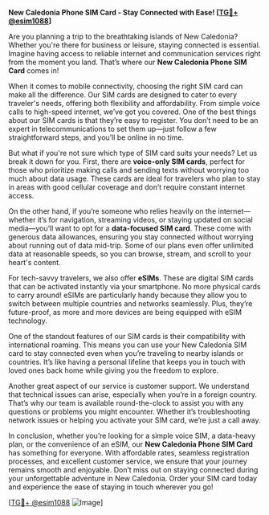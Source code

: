 **New Caledonia Phone SIM Card - Stay Connected with Ease! [[TG💪+ @esim1088](https://t.me/s/esim1088)]**

Are you planning a trip to the breathtaking islands of New Caledonia? Whether you're there for business or leisure, staying connected is essential. Imagine having access to reliable internet and communication services right from the moment you land. That’s where our **New Caledonia Phone SIM Card** comes in!

When it comes to mobile connectivity, choosing the right SIM card can make all the difference. Our SIM cards are designed to cater to every traveler's needs, offering both flexibility and affordability. From simple voice calls to high-speed internet, we’ve got you covered. One of the best things about our SIM cards is that they’re easy to register. You don’t need to be an expert in telecommunications to set them up—just follow a few straightforward steps, and you’ll be online in no time.

But what if you're not sure which type of SIM card suits your needs? Let us break it down for you. First, there are **voice-only SIM cards**, perfect for those who prioritize making calls and sending texts without worrying too much about data usage. These cards are ideal for travelers who plan to stay in areas with good cellular coverage and don’t require constant internet access. 

On the other hand, if you’re someone who relies heavily on the internet—whether it’s for navigation, streaming videos, or staying updated on social media—you’ll want to opt for a **data-focused SIM card**. These come with generous data allowances, ensuring you stay connected without worrying about running out of data mid-trip. Some of our plans even offer unlimited data at reasonable speeds, so you can browse, stream, and scroll to your heart's content.

For tech-savvy travelers, we also offer **eSIMs**. These are digital SIM cards that can be activated instantly via your smartphone. No more physical cards to carry around! eSIMs are particularly handy because they allow you to switch between multiple countries and networks seamlessly. Plus, they’re future-proof, as more and more devices are being equipped with eSIM technology.

One of the standout features of our SIM cards is their compatibility with international roaming. This means you can use your New Caledonia SIM card to stay connected even when you’re traveling to nearby islands or countries. It’s like having a personal lifeline that keeps you in touch with loved ones back home while giving you the freedom to explore.

Another great aspect of our service is customer support. We understand that technical issues can arise, especially when you’re in a foreign country. That’s why our team is available round-the-clock to assist you with any questions or problems you might encounter. Whether it’s troubleshooting network issues or helping you activate your SIM card, we’re just a call away.

In conclusion, whether you’re looking for a simple voice SIM, a data-heavy plan, or the convenience of an eSIM, our **New Caledonia Phone SIM Card** has something for everyone. With affordable rates, seamless registration processes, and excellent customer service, we ensure that your journey remains smooth and enjoyable. Don’t miss out on staying connected during your unforgettable adventure in New Caledonia. Order your SIM card today and experience the ease of staying in touch wherever you go!

[[TG💪+ @esim1088](https://t.me/s/esim1088) ![Image](https://i.postimg.cc/Y0z9fWf4/image.png)]
